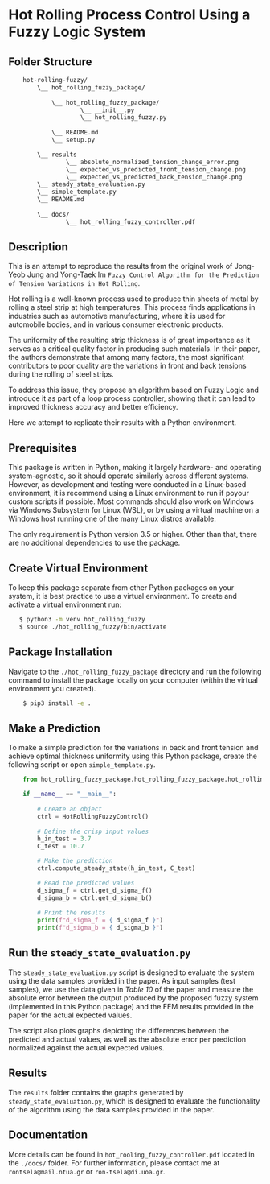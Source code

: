 # Hot Rolling Process Control Using a Fuzzy Logic System

## Folder Structure

```bash
    hot-rolling-fuzzy/
        \__ hot_rolling_fuzzy_package/
            
            \__ hot_rolling_fuzzy_package/
                    \__ __init__.py
                    \__ hot_rolling_fuzzy.py
            
            \__ README.md
            \__ setup.py

        \__ results
                \__ absolute_normalized_tension_change_error.png
                \__ expected_vs_predicted_front_tension_change.png
                \__ expected_vs_predicted_back_tension_change.png
        \__ steady_state_evaluation.py
        \__ simple_template.py
        \__ README.md
        
        \__ docs/
                \__ hot_rolling_fuzzy_controller.pdf
```

## Description

This is an attempt to reproduce the results from the original work of Jong-Yeob Jung and Yong-Taek Im `Fuzzy Control Algorithm for the Prediction of Tension Variations in Hot Rolling`. 

Hot rolling is a well-known process used to produce thin sheets of metal by rolling a steel strip at high temperatures. This process finds applications in industries such as automotive manufacturing, where it is used for automobile bodies, and in various consumer electronic products.

The uniformity of the resulting strip thickness is of great importance as it serves as a critical quality factor in producing such materials. In their paper, the authors demonstrate that among many factors, the most significant contributors to poor quality are the variations in front and back tensions during the rolling of steel strips.

To address this issue, they propose an algorithm based on Fuzzy Logic and introduce it as part of a loop process controller, showing that it can lead to improved thickness accuracy and better efficiency.

Here we attempt to replicate their results with a Python environment. 

## Prerequisites

This package is written in Python, making it largely hardware- and operating system-agnostic, so it should operate similarly across different systems. However, as development and testing were conducted in a Linux-based environment, it is recommend using a Linux environment to run  if poyour custom scripts if possible. Most commands should also work on Windows via Windows Subsystem for Linux (WSL), or by using a virtual machine on a Windows host running one of the many Linux distros available.

The only requirement is Python version 3.5 or higher. Other than that, there are no additional dependencies to use the package.

## Create Virtual Environment

To keep this package separate from other Python packages on your system, it is best practice to use a virtual environment. To create and activate a virtual environment run:

```bash
   $ python3 -m venv hot_rolling_fuzzy
   $ source ./hot_rolling_fuzzy/bin/activate
```

## Package Installation 

Navigate to the `./hot_rolling_fuzzy_package` directory and run the following command to install the package locally on your computer (within the virtual environment you created).

```bash
    $ pip3 install -e .
```

## Make a Prediction

To make a simple prediction for the variations in back and front tension and achieve optimal thickness uniformity using this Python package, create the following script or open `simple_template.py`.

```Python
    from hot_rolling_fuzzy_package.hot_rolling_fuzzy_package.hot_rolling_fuzzy import *

    if __name__ == "__main__":
        
        # Create an object 
        ctrl = HotRollingFuzzyControl()
        
        # Define the crisp input values 
        h_in_test = 3.7
        C_test = 10.7

        # Make the prediction
        ctrl.compute_steady_state(h_in_test, C_test)

        # Read the predicted values
        d_sigma_f = ctrl.get_d_sigma_f()
        d_sigma_b = ctrl.get_d_sigma_b()
        
        # Print the results
        print(f"d_sigma_f = { d_sigma_f }")
        print(f"d_sigma_b = { d_sigma_b }")
```

## Run the `steady_state_evaluation.py`

The `steady_state_evaluation.py` script is designed to evaluate the system using the data samples provided in the paper. As input samples (test samples), we use the data given in *Table 10* of the paper and measure the absolute error between the output produced by the proposed fuzzy system (implemented in this Python package) and the FEM results provided in the paper for the actual expected values.

The script also plots graphs depicting the differences between the predicted and actual values, as well as the absolute error per prediction normalized against the actual expected values. 

## Results

The `results` folder contains the graphs generated by `steady_state_evaluation.py`, which is designed to evaluate the functionality of the algorithm using the data samples provided in the paper.

## Documentation

More details can be found in `hot_rooling_fuzzy_controller.pdf` located in the `./docs/` folder. For further information, please contact me at `rontsela@mail.ntua.gr` or `ron-tsela@di.uoa.gr`.
